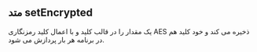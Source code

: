 ## متد setEncrypted

یک مقدار را در قالب کلید و با اعمال کلید رمزنگاری AES ذخیره می کند و خود کلید هم در برنامه هر بار پردازش می شود.
